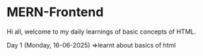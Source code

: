 # MERN-Frontend
Hi all, welcome to my daily learnings of basic concepts of HTML. 

Day 1 (Monday, 16-06-2025)
     =>learnt about basics of html
